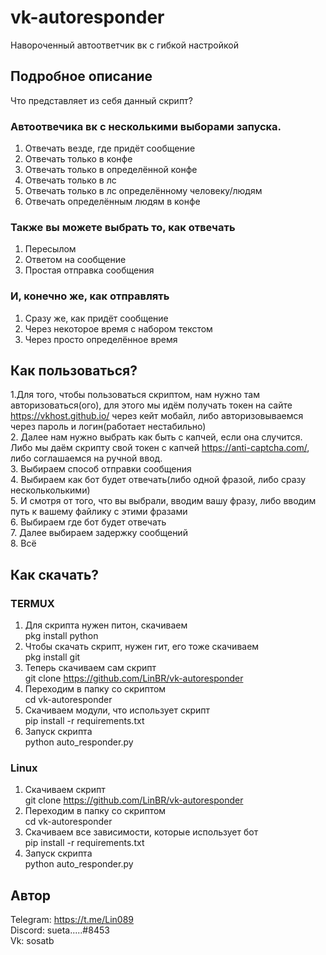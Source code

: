 # vk-autoresponder
Навороченный автоответчик вк с гибкой настройкой
## Подробное описание
Что представляет из себя данный скрипт?  
### Автоотвечика вк с несколькими выборами запуска.  
1. Отвечать везде, где придёт сообщение
2. Отвечать только в конфе
3. Отвечать только в определённой конфе
4. Отвечать только в лс
5. Отвечать только в лс определённому человеку/людям
6. Отвечать определённым людям в конфе  
### Также вы можете выбрать то, как отвечать  
1. Пересылом
2. Ответом на сообщение
3. Простая отправка сообщения  
### И, конечно же, как отправлять  
1. Сразу же, как придёт сообщение
2. Через некоторое время с набором текстом
3. Через просто определённое время
## Как пользоваться?  
1.Для того, чтобы пользоваться скриптом, нам нужно там авторизоваться(ого), для этого мы идём получать токен на сайте https://vkhost.github.io/ через кейт мобайл, либо авторизовываемся через пароль и логин(работает нестабильно)  
2. Далее нам нужно выбрать как быть с капчей, если она случится. Либо мы даём скрипту свой токен с капчей https://anti-captcha.com/, либо соглашаемся на ручной ввод.  
3. Выбираем способ отправки сообщения  
4. Выбираем как бот будет отвечать(либо одной фразой, либо сразу  нескольколькими)  
5. И смотря от того, что вы выбрали, вводим вашу фразу, либо вводим путь к вашему файлику с этими фразами  
6. Выбираем где бот будет отвечать  
7. Далее выбираем задержку сообщений  
8. Всё  
## Как скачать?
### TERMUX
1. Для скрипта нужен питон, скачиваем  
pkg install python 
2. Чтобы скачать скрипт, нужен гит, его тоже скачиваем  
pkg install git
3. Теперь скачиваем сам скрипт  
git clone https://github.com/LinBR/vk-autoresponder
4. Переходим в папку со скриптом  
cd vk-autoresponder
5. Скачиваем модули, что использует скрипт  
 pip install -r requirements.txt
6. Запуск скрипта  
python auto_responder.py
### Linux
1. Скачиваем скрипт  
git clone https://github.com/LinBR/vk-autoresponder
2. Переходим в папку со скриптом  
cd vk-autoresponder
3. Скачиваем все зависимости, которые использует бот  
 pip install -r requirements.txt
4. Запуск скрипта  
python auto_responder.py
## Автор
Telegram: https://t.me/Lin089  
Discord: sueta.....#8453  
Vk: sosatb
